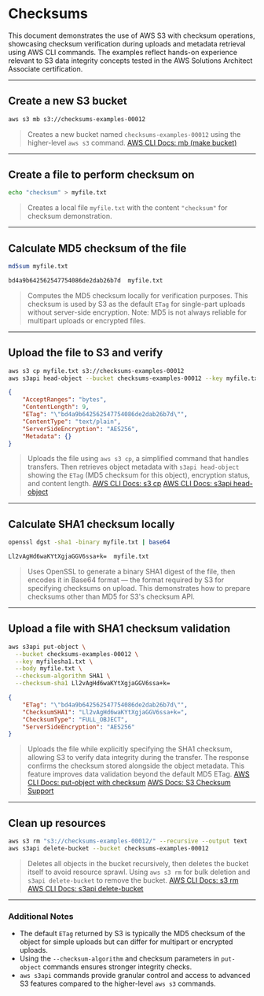 # Checksums

This document demonstrates the use of AWS S3 with checksum operations, showcasing checksum verification during uploads and metadata retrieval using AWS CLI commands. The examples reflect hands-on experience relevant to S3 data integrity concepts tested in the AWS Solutions Architect Associate certification.

---

## Create a new S3 bucket

```sh
aws s3 mb s3://checksums-examples-00012
```

> Creates a new bucket named `checksums-examples-00012` using the higher-level `aws s3` command.
> [AWS CLI Docs: mb (make bucket)](https://awscli.amazonaws.com/v2/documentation/api/latest/reference/s3/mb.html)

---

## Create a file to perform checksum on

```sh
echo "checksum" > myfile.txt
```

> Creates a local file `myfile.txt` with the content `"checksum"` for checksum demonstration.

---

## Calculate MD5 checksum of the file

```sh
md5sum myfile.txt
```

```sh
bd4a9b642562547754086de2dab26b7d  myfile.txt
```

> Computes the MD5 checksum locally for verification purposes.
> This checksum is used by S3 as the default `ETag` for single-part uploads without server-side encryption.
> Note: MD5 is not always reliable for multipart uploads or encrypted files.

---

## Upload the file to S3 and verify

```sh
aws s3 cp myfile.txt s3://checksums-examples-00012
aws s3api head-object --bucket checksums-examples-00012 --key myfile.txt
```

```json
{
    "AcceptRanges": "bytes",
    "ContentLength": 9,
    "ETag": "\"bd4a9b642562547754086de2dab26b7d\"",
    "ContentType": "text/plain",
    "ServerSideEncryption": "AES256",
    "Metadata": {}
}
```

> Uploads the file using `aws s3 cp`, a simplified command that handles transfers.
> Then retrieves object metadata with `s3api head-object` showing the `ETag` (MD5 checksum for this object), encryption status, and content length.
> [AWS CLI Docs: s3 cp](https://awscli.amazonaws.com/v2/documentation/api/latest/reference/s3/cp.html)
> [AWS CLI Docs: s3api head-object](https://awscli.amazonaws.com/v2/documentation/api/latest/reference/s3api/head-object.html)

---

## Calculate SHA1 checksum locally

```sh
openssl dgst -sha1 -binary myfile.txt | base64
```

```sh
Ll2vAgHd6waKYtXgjaGGV6ssa+k=  myfile.txt
```

> Uses OpenSSL to generate a binary SHA1 digest of the file, then encodes it in Base64 format — the format required by S3 for specifying checksums on upload.
> This demonstrates how to prepare checksums other than MD5 for S3's checksum API.

---

## Upload a file with SHA1 checksum validation

```sh
aws s3api put-object \
  --bucket checksums-examples-00012 \
  --key myfilesha1.txt \
  --body myfile.txt \
  --checksum-algorithm SHA1 \
  --checksum-sha1 Ll2vAgHd6waKYtXgjaGGV6ssa+k=
```

```json
{
    "ETag": "\"bd4a9b642562547754086de2dab26b7d\"",
    "ChecksumSHA1": "Ll2vAgHd6waKYtXgjaGGV6ssa+k=",
    "ChecksumType": "FULL_OBJECT",
    "ServerSideEncryption": "AES256"
}
```

> Uploads the file while explicitly specifying the SHA1 checksum, allowing S3 to verify data integrity during the transfer.
> The response confirms the checksum stored alongside the object metadata.
> This feature improves data validation beyond the default MD5 ETag.
> [AWS CLI Docs: put-object with checksum](https://awscli.amazonaws.com/v2/documentation/api/latest/reference/s3api/put-object.html)
> [AWS Docs: S3 Checksum Support](https://docs.aws.amazon.com/AmazonS3/latest/API/API_PutObject.html#API_PutObject_RequestSyntax)

---

## Clean up resources

```sh
aws s3 rm "s3://checksums-examples-00012/" --recursive --output text
aws s3api delete-bucket --bucket checksums-examples-00012
```

> Deletes all objects in the bucket recursively, then deletes the bucket itself to avoid resource sprawl.
> Using `aws s3 rm` for bulk deletion and `s3api delete-bucket` to remove the bucket.
> [AWS CLI Docs: s3 rm](https://awscli.amazonaws.com/v2/documentation/api/latest/reference/s3/rm.html)
> [AWS CLI Docs: s3api delete-bucket](https://awscli.amazonaws.com/v2/documentation/api/latest/reference/s3api/delete-bucket.html)

---

### Additional Notes

* The default `ETag` returned by S3 is typically the MD5 checksum of the object for simple uploads but can differ for multipart or encrypted uploads.
* Using the `--checksum-algorithm` and checksum parameters in `put-object` commands ensures stronger integrity checks.
* `aws s3api` commands provide granular control and access to advanced S3 features compared to the higher-level `aws s3` commands.
